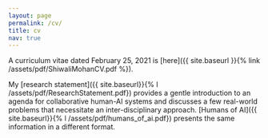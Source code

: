 ```yaml
---
layout: page
permalink: /cv/
title: cv
nav: true
---
```


A curriculum vitae dated February 25, 2021 is [here]({{ site.baseurl }}{% link /assets/pdf/ShiwaliMohanCV.pdf %}).

My [research statement]({{ site.baseurl}}{% l /assets/pdf/ResearchStatement.pdf}) provides a gentle introduction to an agenda for collaborative human-AI systems and discusses a few real-world problems that necessitate an inter-disciplinary approach. [Humans of AI]({{ site.baseurl}}{% l /assets/pdf/humans_of_ai.pdf}) presents the same information in a different format. 
